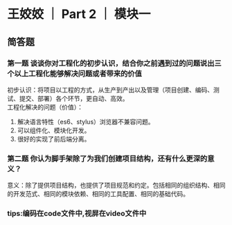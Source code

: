 # 王姣姣 ｜ Part 2 ｜ 模块一

## 简答题

### 第一题 谈谈你对工程化的初步认识，结合你之前遇到过的问题说出三个以上工程化能够解决问题或者带来的价值

初步认识：将项目以工程的方式，从生产到产出以及管理（项目创建、编码、测试、提交、部署）各个环节，更自动、高效。  
工程化解决的问题（价值）：  
1. 解决语言特性（es6、stylus）浏览器不兼容问题。
2. 可以组件化、模块化开发。
3. 很好的实现了前后端分离。

### 第二题 你认为脚手架除了为我们创建项目结构，还有什么更深的意义？

意义：除了提供项目结构，也提供了项目规范和约定。包括相同的组织结构、相同的开发范式、相同的模块依赖、相同的工具配置、相同的基础代码。

### tips:编码在code文件中,视屏在video文件中
